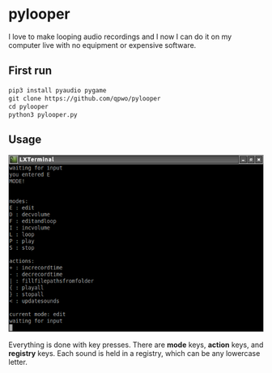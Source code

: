 # pylooper

I love to make looping audio recordings and I now I can do it on my computer live with no equipment or expensive software.

## First run

```
pip3 install pyaudio pygame
git clone https://github.com/qpwo/pylooper
cd pylooper
python3 pylooper.py
```


## Usage

![screenshot](screenshot.png)

Everything is done with key presses. There are **mode** keys, **action** keys, and **registry** keys. Each sound is held in a registry, which can be any lowercase letter.
